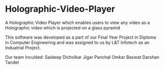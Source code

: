 # Holographic-Video-Player
A Holographic Video Player which enables users to view any video as a Holographic video which is projected on a glass pyramid

This software was developed as a part of our Final Year Project in Diploma in Computer Engineering and was assigned to us by L&T Infotech as an Induatrial Project.

Our team inculded:
  Saideep Dicholkar
  Jigar Panchal
  Omkar Baswat
  Darshan Tandel
